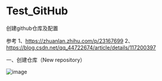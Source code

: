 # Test_GitHub
创建github仓库及配置

参考
1、https://zhuanlan.zhihu.com/p/23167699
2、https://blog.csdn.net/qq_44722674/article/details/117200397

一、创建仓库（New repository）

![image](https://github.com/caibingbing123/Test_GitHub/assets/92926573/18b1be8a-a3c5-4d61-98dd-187c5a40586a)

